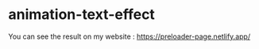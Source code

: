 # animation-text-effect

You can see the result on my website : https://preloader-page.netlify.app/
